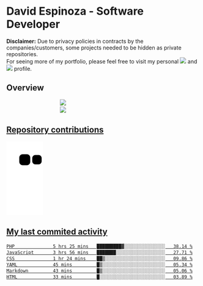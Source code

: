 # David Espinoza - Software Developer
<div id="links">
  <p>
    <strong>Disclaimer:</strong> Due to privacy policies in contracts by the companies/customers, some projects needed to be hidden as private repositories. <br />
For seeing more of my portfolio, please feel free to visit my personal <a href="https://davidespinoza.dev" target="_blank"><img src="https://img.shields.io/badge/website-000000?style=for-the-badge&logo=About.me&logoColor=white" target="_blank"></a> and <a href="https://www.linkedin.com/in/despinozap" target="_blank"><img src="https://img.shields.io/badge/LinkedIn-0077B5?style=for-the-badge&logo=linkedin&logoColor=white" target="_blank"></a> profile.
  </p>
</div>

## Overview

<div id="stats">
  <a href="https://github.com/despinozap">
  <img height="180em" style="margin: 0em 10em;" src="https://github-readme-stats.vercel.app/api?username=despinozap&show_icons=true&include_all_commits=true&count_private=true&theme=default"/>
  <img height="180em" style="margin: 0em 10em;" src="https://github-readme-stats.vercel.app/api/top-langs/?username=despinozap&layout=compact&langs_count=7&theme=default"/>
</div>
 
## Repository contributions
<div id="snake"> 

  ![Snake animation](https://github.com/despinozap/despinozap/blob/output/github-contribution-grid-snake.svg)
</div>

## My last commited activity
<!--START_SECTION:waka-->

```text
PHP              5 hrs 25 mins   █████████▓░░░░░░░░░░░░░░░   38.14 %
JavaScript       3 hrs 56 mins   ███████░░░░░░░░░░░░░░░░░░   27.71 %
CSS              1 hr 24 mins    ██▒░░░░░░░░░░░░░░░░░░░░░░   09.86 %
YAML             45 mins         █▒░░░░░░░░░░░░░░░░░░░░░░░   05.34 %
Markdown         43 mins         █▒░░░░░░░░░░░░░░░░░░░░░░░   05.06 %
HTML             33 mins         █░░░░░░░░░░░░░░░░░░░░░░░░   03.89 %
```

<!--END_SECTION:waka-->
